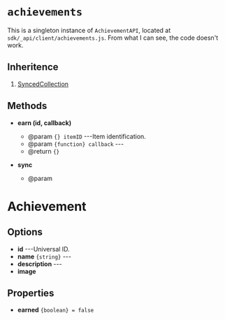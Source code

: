 # `achievements`

This is a singleton instance of `AchievementAPI`, located at `sdk/_api/client/achievements.js`.
From what I can see, the code doesn't work.

## Inheritence

1. [SyncedCollection](./gc-synced-collection.html)

## Methods

* __earn (id, callback)__
	* @param `{} itemID` ---Item identification.
	* @param `{function} callback` ---
	* @return `{}`

* __sync__
	* @param



# Achievement

## Options

* __id__ ---Universal ID.
* __name__ `{string}` ---
* __description__ ---
* __image__

## Properties

* __earned__ `{boolean} = false`

